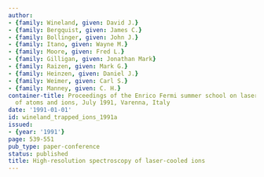 ```yaml
---
author:
- {family: Wineland, given: David J.}
- {family: Bergquist, given: James C.}
- {family: Bollinger, given: John J.}
- {family: Itano, given: Wayne M.}
- {family: Moore, given: Fred L.}
- {family: Gilligan, given: Jonathan Mark}
- {family: Raizen, given: Mark G.}
- {family: Heinzen, given: Daniel J.}
- {family: Weimer, given: Carl S.}
- {family: Manney, given: C. H.}
container-title: Proceedings of the Enrico Fermi summer school on laser manipulation
  of atoms and ions, July 1991, Varenna, Italy
date: '1991-01-01'
id: wineland_trapped_ions_1991a
issued:
- {year: '1991'}
page: 539-551
pub_type: paper-conference
status: published
title: High-resolution spectroscopy of laser-cooled ions
---
```

